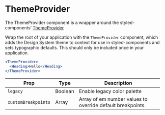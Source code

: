 # ThemeProvider

The ThemeProvider component is a wrapper around the styled-components’ [ThemeProvider][sc-theme]

Wrap the root of your application with the `ThemeProvider` component,
which adds the Design System theme to context for use in styled-components
and sets typographic defaults.
This should only be included once in your application.

```jsx
<ThemeProvider>
  <Heading>Hello</Heading>
</ThemeProvider>
```

| Prop                | Type    | Description                                               |
| ------------------- | ------- | --------------------------------------------------------- |
| `legacy`            | Boolean | Enable legacy color palette                               |
| `customBreakpoints` | Array   | Array of em number values to override default breakpoints |

[sc-theme]: https://www.styled-components.com/docs/advanced#theming
